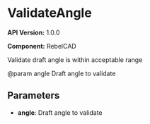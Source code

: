 # ValidateAngle

**API Version:** 1.0.0

**Component:** RebelCAD

Validate draft angle is within acceptable range

@param angle Draft angle to validate

## Parameters

- **angle**: Draft angle to validate

